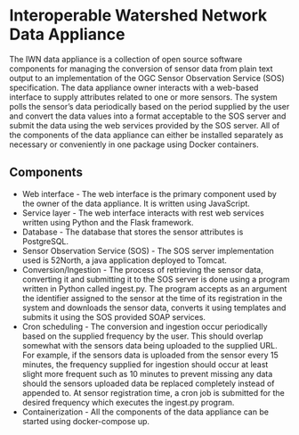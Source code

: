 # Interoperable Watershed Network Data Appliance

The IWN data appliance is a collection of open source software components for managing the conversion of sensor data from plain text output to an implementation of the OGC Sensor Observation Service (SOS) specification.  The data appliance owner interacts with a web-based interface to supply attributes related to one or more sensors.  The system polls the sensor’s data periodically based on the period supplied by the user and convert the data values into a format acceptable to the SOS server and submit the data using the web services provided by the SOS server.  All of the components of the data appliance can either be installed separately as necessary or conveniently in one package using Docker containers.

## Components
* Web interface - The web interface is the primary component used by the owner of the data appliance.  It is written using JavaScript.
* Service layer - The web interface interacts with rest web services written using Python and the Flask framework.
* Database - The database that stores the sensor attributes is PostgreSQL.
* Sensor Observation Service (SOS) - The SOS server implementation used is 52North, a java application deployed to Tomcat.
* Conversion/Ingestion - The process of retrieving the sensor data, converting it and submitting it to the SOS server is done using a program written in Python called ingest.py.  The program accepts as an argument the identifier assigned to the sensor at the time of its registration in the system and downloads the sensor data, converts it using templates and submits it using the SOS provided SOAP services.
* Cron scheduling - The conversion and ingestion occur periodically based on the supplied frequency by the user.  This should overlap somewhat with the sensors data being uploaded to the supplied URL.  For example, if the sensors data is uploaded from the sensor every 15 minutes, the frequency supplied for ingestion should occur at least slight more frequent such as 10 minutes to prevent missing any data should the sensors uploaded data be replaced completely instead of appended to.  At sensor registration time, a cron job is submitted for the desired frequency which executes the ingest.py program.
* Containerization - All the components of the data appliance can be started using docker-compose up.